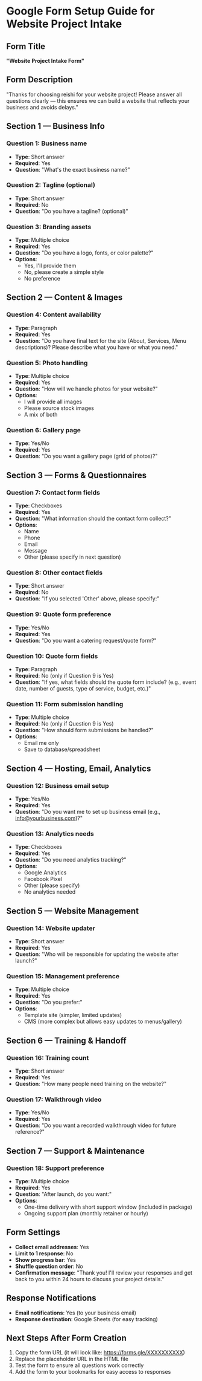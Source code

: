 # Google Form Setup Guide for Website Project Intake

## Form Title
**"Website Project Intake Form"**

## Form Description
"Thanks for choosing reishi for your website project! Please answer all questions clearly — this ensures we can build a website that reflects your business and avoids delays."

## Section 1 — Business Info

### Question 1: Business name
- **Type**: Short answer
- **Required**: Yes
- **Question**: "What's the exact business name?"

### Question 2: Tagline (optional)
- **Type**: Short answer
- **Required**: No
- **Question**: "Do you have a tagline? (optional)"

### Question 3: Branding assets
- **Type**: Multiple choice
- **Required**: Yes
- **Question**: "Do you have a logo, fonts, or color palette?"
- **Options**:
  - Yes, I'll provide them
  - No, please create a simple style
  - No preference

## Section 2 — Content & Images

### Question 4: Content availability
- **Type**: Paragraph
- **Required**: Yes
- **Question**: "Do you have final text for the site (About, Services, Menu descriptions)? Please describe what you have or what you need."

### Question 5: Photo handling
- **Type**: Multiple choice
- **Required**: Yes
- **Question**: "How will we handle photos for your website?"
- **Options**:
  - I will provide all images
  - Please source stock images
  - A mix of both

### Question 6: Gallery page
- **Type**: Yes/No
- **Required**: Yes
- **Question**: "Do you want a gallery page (grid of photos)?"

## Section 3 — Forms & Questionnaires

### Question 7: Contact form fields
- **Type**: Checkboxes
- **Required**: Yes
- **Question**: "What information should the contact form collect?"
- **Options**:
  - Name
  - Phone
  - Email
  - Message
  - Other (please specify in next question)

### Question 8: Other contact fields
- **Type**: Short answer
- **Required**: No
- **Question**: "If you selected 'Other' above, please specify:"

### Question 9: Quote form preference
- **Type**: Yes/No
- **Required**: Yes
- **Question**: "Do you want a catering request/quote form?"

### Question 10: Quote form fields
- **Type**: Paragraph
- **Required**: No (only if Question 9 is Yes)
- **Question**: "If yes, what fields should the quote form include? (e.g., event date, number of guests, type of service, budget, etc.)"

### Question 11: Form submission handling
- **Type**: Multiple choice
- **Required**: No (only if Question 9 is Yes)
- **Question**: "How should form submissions be handled?"
- **Options**:
  - Email me only
  - Save to database/spreadsheet

## Section 4 — Hosting, Email, Analytics

### Question 12: Business email setup
- **Type**: Yes/No
- **Required**: Yes
- **Question**: "Do you want me to set up business email (e.g., info@yourbusiness.com)?"

### Question 13: Analytics needs
- **Type**: Checkboxes
- **Required**: Yes
- **Question**: "Do you need analytics tracking?"
- **Options**:
  - Google Analytics
  - Facebook Pixel
  - Other (please specify)
  - No analytics needed

## Section 5 — Website Management

### Question 14: Website updater
- **Type**: Short answer
- **Required**: Yes
- **Question**: "Who will be responsible for updating the website after launch?"

### Question 15: Management preference
- **Type**: Multiple choice
- **Required**: Yes
- **Question**: "Do you prefer:"
- **Options**:
  - Template site (simpler, limited updates)
  - CMS (more complex but allows easy updates to menus/gallery)

## Section 6 — Training & Handoff

### Question 16: Training count
- **Type**: Short answer
- **Required**: Yes
- **Question**: "How many people need training on the website?"

### Question 17: Walkthrough video
- **Type**: Yes/No
- **Required**: Yes
- **Question**: "Do you want a recorded walkthrough video for future reference?"

## Section 7 — Support & Maintenance

### Question 18: Support preference
- **Type**: Multiple choice
- **Required**: Yes
- **Question**: "After launch, do you want:"
- **Options**:
  - One-time delivery with short support window (included in package)
  - Ongoing support plan (monthly retainer or hourly)

## Form Settings
- **Collect email addresses**: Yes
- **Limit to 1 response**: No
- **Show progress bar**: Yes
- **Shuffle question order**: No
- **Confirmation message**: "Thank you! I'll review your responses and get back to you within 24 hours to discuss your project details."

## Response Notifications
- **Email notifications**: Yes (to your business email)
- **Response destination**: Google Sheets (for easy tracking)

## Next Steps After Form Creation
1. Copy the form URL (it will look like: https://forms.gle/XXXXXXXXXX)
2. Replace the placeholder URL in the HTML file
3. Test the form to ensure all questions work correctly
4. Add the form to your bookmarks for easy access to responses
